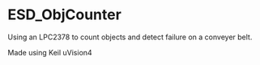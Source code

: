 # ESD_ObjCounter
Using an LPC2378 to count objects and detect failure on a conveyer belt.

Made using Keil uVision4
